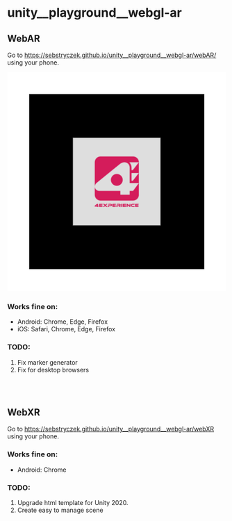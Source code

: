 # unity__playground__webgl-ar

## WebAR

Go to https://sebstryczek.github.io/unity__playground__webgl-ar/webAR/ using your phone.

![marker](https://raw.githubusercontent.com/sebstryczek/unity__playground__webgl-ar/main/docs/webAR/data/markersImages/4experience.png)

### Works fine on:
- Android: Chrome, Edge, Firefox
- iOS: Safari, Chrome, Edge, Firefox

### TODO:
1. Fix marker generator
2. Fix for desktop browsers

<br /><br />

## WebXR

Go to https://sebstryczek.github.io/unity__playground__webgl-ar/webXR using your phone.

### Works fine on:
- Android: Chrome

### TODO:
1. Upgrade html template for Unity 2020.
2. Create easy to manage scene

